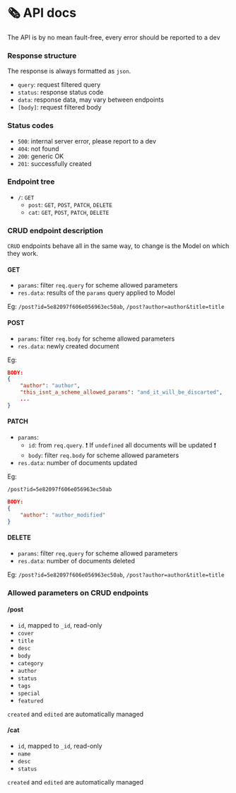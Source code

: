 # :newspaper_roll: API docs

The API is by no mean fault-free, every error should be reported to a dev

### Response structure

The response is always formatted as `json`.

- `query`: request filtered query
- `status`: response status code
- `data`: response data, may vary between endpoints
- `[body]`: request filtered body

### Status codes

- `500`: internal server error, please report to a dev
- `404`: not found
- `200`: generic OK
- `201`: successfully created

### Endpoint tree

- `/`: `GET`
  - `post`: `GET`, `POST`, `PATCH`, `DELETE`
  - `cat`: `GET`, `POST`, `PATCH`, `DELETE`

### CRUD endpoint description

`CRUD` endpoints behave all in the same way, to change is the Model on which they work.

#### GET

- `params`: filter `req.query` for scheme allowed parameters
- `res.data`: results of the `params` query applied to Model

Eg: `/post?id=5e82097f606e056963ec50ab`, `/post?author=author&title=title`

#### POST

- `params`: filter `req.body` for scheme allowed parameters
- `res.data`: newly created document

Eg:

```json
BODY:
{
    "author": "author",
    "this_isnt_a_scheme_allowed_params": "and_it_will_be_discarted",
    ...
}
```

#### PATCH

- `params`:
  - `id`: from `req.query`. :heavy_exclamation_mark: If `undefined` all documents will be updated :heavy_exclamation_mark:
  - `body`: filter `req.body` for scheme allowed parameters
- `res.data`: number of documents updated

Eg:

`/post?id=5e82097f606e056963ec50ab`

```json
BODY:
{
    "author": "author_modified"
}
```

#### DELETE

- `params`: filter `req.query` for scheme allowed parameters
- `res.data`: number of documents deleted

Eg: `/post?id=5e82097f606e056963ec50ab`, `/post?author=author&title=title`

### Allowed parameters on CRUD endpoints

#### /post

- `id`, mapped to `_id`, read-only
- `cover`
- `title`
- `desc`
- `body`
- `category`
- `author`
- `status`
- `tags`
- `special`
- `featured`

`created` and `edited` are automatically managed

#### /cat

- `id`, mapped to `_id`, read-only
- `name`
- `desc`
- `status`

`created` and `edited` are automatically managed
